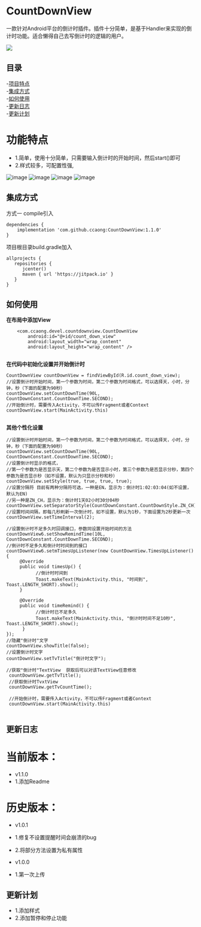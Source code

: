 # CountDownView
一款针对Android平台的倒计时插件。插件十分简单，是基于Handler来实现的倒计时功能。适合懒得自己去写倒计时的逻辑的用户。


[![](https://jitpack.io/v/ccaong/CountDownView.svg)](https://jitpack.io/#ccaong/CountDownView)

## 目录
-[项目特点](#项目特点)<br>
-[集成方式](#集成方式)<br>
-[如何使用](#如何使用)<br>
-[更新日志](#更新日志)<br>
-[更新计划](#更新计划)<br>

# 功能特点

* 1.简单，使用十分简单，只需要输入倒计时的开始时间，然后start()即可
* 2.样式较多，可配置性强,

![image](https://github.com/ccaong/CountDownView/tree/master/image/1.jpg)
![image](https://github.com/ccaong/CountDownView/tree/master/image/2.jpg)
![image](https://github.com/ccaong/CountDownView/tree/master/image/3.jpg)
![image](https://github.com/ccaong/CountDownView/tree/master/image/4.jpg)

## 集成方式

方式一 compile引入

```
dependencies {
    implementation 'com.github.ccaong:CountDownView:1.1.0'
}

```

项目根目录build.gradle加入

```
allprojects {
   repositories {
      jcenter()
      maven { url 'https://jitpack.io' }
   }
}
```

## 如何使用


******在布局中添加View******       
```
    <com.ccaong.devel.countdownview.CountDownView
        android:id="@+id/count_down_view"
        android:layout_width="wrap_content"
        android:layout_height="wrap_content" />
       
```

******在代码中初始化设置并开始倒计时******     
```
CountDownView countDownView = findViewById(R.id.count_down_view);
//设置倒计时开始时间，第一个参数为时间，第二个参数为时间格式，可以选择天，小时，分钟，秒（下面的配置为90秒）
countDownView.setCountDownTime(90L, CountDownConstant.CountDownTime.SECOND);
//开始倒计时，需要传入Activity，不可以传Fragment或者Context
countDownView.start(MainActivity.this)
       
```

******其他个性化设置******    
```
//设置倒计时开始时间，第一个参数为时间，第二个参数为时间格式，可以选择天，小时，分钟，秒（下面的配置为90秒）
countDownView.setCountDownTime(90L, CountDownConstant.CountDownTime.SECOND);
//设置倒计时显示的格式，
//第一个参数为是否显示天，第二个参数为是否显示小时，第三个参数为是否显示分秒，第四个参数为是否显示秒（如不设置，默认为只显示分秒和秒）
countDownView.setStyle(true, true, true, true);
//设置分隔符 目前有两种分隔符可选，一种是EN，显示为：倒计时1:02:03:04(如不设置，默认为EN)
//另一种是ZN_CH，显示为：倒计时1天02小时30分04秒
countDownView.setSeparatorStyle(CountDownConstant.CountDownStyle.ZN_CH);
//设置时间间隔，即每几秒刷新一次倒计时，如不设置，默认为1秒，下面设置为2秒更新一次
countDownView.setTimeInterval(2);

//设置倒计时不足多久时回调接口，参数同设置开始时间的方法
countDownView6.setShowRemindTime(10L, CountDownConstant.CountDownTime.SECOND);
//倒计时不足多久和倒计时时间到的接口
countDownView6.setmTimesUpListener(new CountDownView.TimesUpListener() {
     @Override
     public void timesUp() {
           //倒计时时间到
           Toast.makeText(MainActivity.this, "时间到", Toast.LENGTH_SHORT).show();
     }

     @Override
     public void timeRemind() {
           //倒计时已不足多久
           Toast.makeText(MainActivity.this, "倒计时时间不足10秒", Toast.LENGTH_SHORT).show();
      }
});
//隐藏"倒计时"文字
countDownView.showTitle(false);
//设置倒计时文字
countDownView.setTvTitle("倒计时文字");

//获取"倒计时"TextView  获取后可以对该TextView任意修改
 countDownView.getTvTitle();
 //获取倒计时TvxtView
 countDownView.getTvCountTime();
 
 //开始倒计时，需要传入Activity，不可以传Fragment或者Context
 countDownView.start(MainActivity.this)
 
```

## 更新日志

# 当前版本：
* v1.1.0
* 1.添加Readme

# 历史版本：
* v1.0.1
* 1.修复不设置提醒时间会崩溃的bug
* 2.将部分方法设置为私有属性

* v1.0.0
* 1.第一次上传


## 更新计划
* 1.添加样式
* 2.添加暂停和停止功能